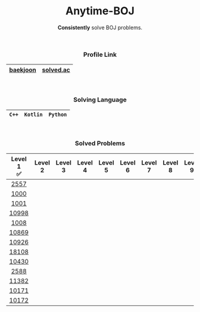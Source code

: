 <div align="center">

# **Anytime-BOJ**
**Consistently** solve BOJ problems.

<br>


### Profile Link
|[baekjoon](https://www.acmicpc.net/user/static_backgwa)|[solved.ac](https://solved.ac/profile/static_backgwa)|
|:-:|:-:|

<br>

### Solving Language
|`C++`|`Kotlin`|`Python`|
|:-:|:-:|:-:|

<br>

### Solved Problems

|Level 1<br>✅|Level 2<br>|Level 3<br>|Level 4<br>|Level 5<br>|Level 6<br>|Level 7<br>|Level 8<br>|Level 9<br>|Level 10<br>|
|:-:|:-:|:-:|:-:|:-:|:-:|:-:|:-:|:-:|:-:|
|[2557](https://www.acmicpc.net/problem/2557)|
|[1000](https://www.acmicpc.net/problem/1000)|
|[1001](https://www.acmicpc.net/problem/1001)|
|[10998](https://www.acmicpc.net/problem/10998)|
|[1008](https://www.acmicpc.net/problem/1008)|
|[10869](https://www.acmicpc.net/problem/10869)|
|[10926](https://www.acmicpc.net/problem/10926)|
|[18108](https://www.acmicpc.net/problem/18108)|
|[10430](https://www.acmicpc.net/problem/10430)|
|[2588](https://www.acmicpc.net/problem/2588)|
|[11382](https://www.acmicpc.net/problem/11382)|
|[10171](https://www.acmicpc.net/problem/10171)|
|[10172](https://www.acmicpc.net/problem/10172)|

</div>
